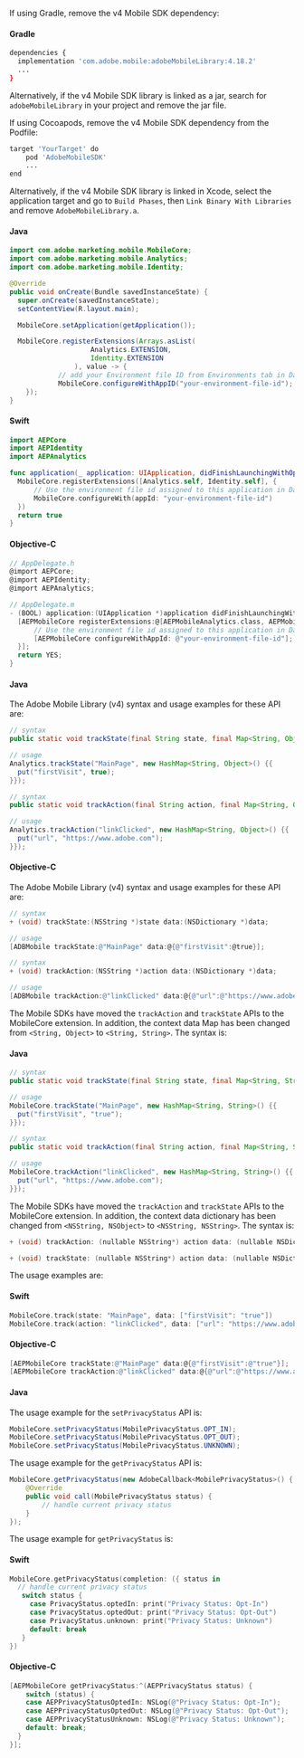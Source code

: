 <Variant platform="android" task="config" repeat="4"/>

If using Gradle, remove the v4 Mobile SDK dependency:

#### Gradle

```bash
dependencies {
  implementation 'com.adobe.mobile:adobeMobileLibrary:4.18.2'
  ...
}
```

Alternatively, if the v4 Mobile SDK library is linked as a jar, search for `adobeMobileLibrary` in your project and remove the jar file.

<Variant platform="ios" task="config" repeat="3"/>

If using Cocoapods, remove the v4 Mobile SDK dependency from the Podfile:

```bash
target 'YourTarget' do
    pod 'AdobeMobileSDK'
    ...
end
```

Alternatively, if the v4 Mobile SDK library is linked in Xcode, select the application target and go to `Build Phases`, then `Link Binary With Libraries` and remove `AdobeMobileLibrary.a`.

<Variant platform="android" task="aep-install" repeat="2"/>

#### Java

```java
import com.adobe.marketing.mobile.MobileCore;
import com.adobe.marketing.mobile.Analytics;
import com.adobe.marketing.mobile.Identity;

@Override
public void onCreate(Bundle savedInstanceState) {
  super.onCreate(savedInstanceState);
  setContentView(R.layout.main);

  MobileCore.setApplication(getApplication());

  MobileCore.registerExtensions(Arrays.asList(
					Analytics.EXTENSION,
					Identity.EXTENSION
				), value -> {
			// add your Environment file ID from Environments tab in Data Collection tags.
			MobileCore.configureWithAppID("your-environment-file-id");
	});
}
```

<Variant platform="ios" task="aep-install" repeat="4"/>

#### Swift

```swift
import AEPCore
import AEPIdentity
import AEPAnalytics

func application(_ application: UIApplication, didFinishLaunchingWithOptions launchOptions: [UIApplicationLaunchOptionsKey: Any]?) -> Bool {
  MobileCore.registerExtensions([Analytics.self, Identity.self], {
      // Use the environment file id assigned to this application in Data Collection UI
      MobileCore.configureWith(appId: "your-environment-file-id")
  })
  return true
}
```

#### Objective-C

```objectivec
// AppDelegate.h
@import AEPCore;
@import AEPIdentity;
@import AEPAnalytics;

// AppDelegate.m
- (BOOL) application:(UIApplication *)application didFinishLaunchingWithOptions:(NSDictionary *)launchOptions {
  [AEPMobileCore registerExtensions:@[AEPMobileAnalytics.class, AEPMobileIdentity.class] completion:^{
      // Use the environment file id assigned to this application in Data Collection UI
      [AEPMobileCore configureWithAppId: @"your-environment-file-id"];
  }];
  return YES;
}
```

<Variant platform="android" task="api-changes-v4" repeat="4"/>

#### Java

The Adobe Mobile Library (v4) syntax and usage examples for these API are:

```java
// syntax
public static void trackState(final String state, final Map<String, Object> contextData)

// usage
Analytics.trackState("MainPage", new HashMap<String, Object>() {{
  put("firstVisit", true);
}});
```

```java
// syntax
public static void trackAction(final String action, final Map<String, Object> contextData)

// usage
Analytics.trackAction("linkClicked", new HashMap<String, Object>() {{
  put("url", "https://www.adobe.com");
}});
```

<Variant platform="ios" task="api-changes-v4" repeat="4"/>

#### Objective-C

The Adobe Mobile Library (v4) syntax and usage examples for these API are:

```objectivec
// syntax
+ (void) trackState:(NSString *)state data:(NSDictionary *)data;

// usage
[ADBMobile trackState:@"MainPage" data:@{@"firstVisit":@true}];
```

```objectivec
// syntax
+ (void) trackAction:(NSString *)action data:(NSDictionary *)data;

// usage
[ADBMobile trackAction:@"linkClicked" data:@{@"url":@"https://www.adobe.com"}];
```

<Variant platform="android" task="api-changes-aep" repeat="4"/>

The Mobile SDKs have moved the `trackAction` and `trackState` APIs to the MobileCore extension. In addition, the context data Map has been changed from `<String, Object>` to `<String, String>`. The syntax is:

#### Java

```java
// syntax
public static void trackState(final String state, final Map<String, String> contextData)

// usage
MobileCore.trackState("MainPage", new HashMap<String, String>() {{
  put("firstVisit", "true");
}});
```

```java
// syntax
public static void trackAction(final String action, final Map<String, String> contextData)

// usage
MobileCore.trackAction("linkClicked", new HashMap<String, String>() {{
  put("url", "https://www.adobe.com");
}});
```

<Variant platform="ios" task="api-changes-aep" repeat="8"/>

The Mobile SDKs have moved the `trackAction` and `trackState` APIs to the MobileCore extension. In addition, the context data dictionary has been changed from `<NSString, NSObject>` to `<NSString, NSString>`. The syntax is:

```objectivec
+ (void) trackAction: (nullable NSString*) action data: (nullable NSDictionary<NSString*, NSString*>*) data;
```

```objectivec
+ (void) trackState: (nullable NSString*) action data: (nullable NSDictionary<NSString*, NSString*>*) data;
```

The usage examples are:

#### Swift

```swift
MobileCore.track(state: "MainPage", data: ["firstVisit": "true"])
MobileCore.track(action: "linkClicked", data: ["url": "https://www.adobe.com"])
```

#### Objective-C

```objectivec
[AEPMobileCore trackState:@"MainPage" data:@{@"firstVisit":@"true"}];
[AEPMobileCore trackAction:@"linkClicked" data:@{@"url":@"https://www.adobe.com"}];
```

<Variant platform="android" task="privacy-changes-aep" repeat="5"/>

#### Java

The usage example for the `setPrivacyStatus` API is:

```java
MobileCore.setPrivacyStatus(MobilePrivacyStatus.OPT_IN);
MobileCore.setPrivacyStatus(MobilePrivacyStatus.OPT_OUT);
MobileCore.setPrivacyStatus(MobilePrivacyStatus.UNKNOWN);
```

The usage example for the `getPrivacyStatus` API is:

```java
MobileCore.getPrivacyStatus(new AdobeCallback<MobilePrivacyStatus>() {
    @Override
    public void call(MobilePrivacyStatus status) {
        // handle current privacy status
    }
});
```

<Variant platform="ios" task="privacy-changes-aep" repeat="5"/>

The usage example for `getPrivacyStatus` is:

#### Swift

```swift
MobileCore.getPrivacyStatus(completion: ({ status in
  // handle current privacy status
   switch status {
     case PrivacyStatus.optedIn: print("Privacy Status: Opt-In")
     case PrivacyStatus.optedOut: print("Privacy Status: Opt-Out")
     case PrivacyStatus.unknown: print("Privacy Status: Unknown")
     default: break
   }
})
```

#### Objective-C

```objectivec
[AEPMobileCore getPrivacyStatus:^(AEPPrivacyStatus status) {
    switch (status) {
    case AEPPrivacyStatusOptedIn: NSLog(@"Privacy Status: Opt-In");
    case AEPPrivacyStatusOptedOut: NSLog(@"Privacy Status: Opt-Out");
    case AEPPrivacyStatusUnknown: NSLog(@"Privacy Status: Unknown");
    default: break;
  }
}];
```
